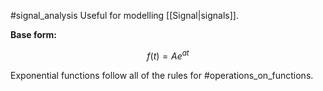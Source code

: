 #signal_analysis 
Useful for modelling [[Signal|signals]].

**Base form:**

$$f(t)=Ae^{at}$$

Exponential functions follow all of the rules for #operations_on_functions.